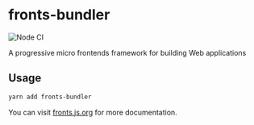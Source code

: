 # fronts-bundler

![Node CI](https://github.com/unadlib/fronts/workflows/Node%20CI/badge.svg)

A progressive micro frontends framework for building Web applications

## Usage

```sh
yarn add fronts-bundler
```

You can visit [fronts.js.org](https://fronts.js.org/) for more documentation.
